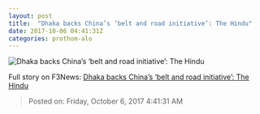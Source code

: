 ```yaml
---
layout: post
title:  "Dhaka backs China’s ‘belt and road initiative’: The Hindu"
date: 2017-10-06 04:41:31Z
categories: prothom-alo
---
```


![Dhaka backs China’s ‘belt and road initiative’: The Hindu](http://en.prothom-alo.com/contents/cache/images/1200x630x1/uploads/media/2017/10/06/fcceba9435be6219334a0d18537a1ddb-640.jpg?jadewits_media_id=151209)




Full story on F3News: [Dhaka backs China’s ‘belt and road initiative’: The Hindu](http://www.f3nws.com/n/xkPKJB)

> Posted on: Friday, October 6, 2017 4:41:31 AM
